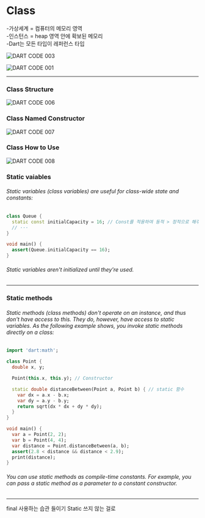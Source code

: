 Class
=====

-가상세계 = 컴퓨터의 메모리 영역  
-인스턴스 = heap 영역 안에 확보된 메모리  
-Dart는 모든 타입이 레퍼런스 타입  

![DART CODE 003](https://github.com/gyubit/TIL/assets/114902088/1c6a4abb-0f2f-46e7-812f-e3ac451cd79b)

![DART CODE 001](https://github.com/gyubit/TIL/assets/114902088/ec08dbbb-eeea-4811-afc2-99372241dde1)

---
### Class Structure
![DART CODE 006](https://github.com/gyubit/TIL/assets/114902088/ec13f2b3-e9c0-4dfa-91df-b456f29cf3e2)
### Class Named Constructor
![DART CODE 007](https://github.com/gyubit/TIL/assets/114902088/a87e3e1d-3ac4-4279-974f-cc22f31095bf)
### Class How to Use
![DART CODE 008](https://github.com/gyubit/TIL/assets/114902088/98f92a24-73e9-4597-a7be-977ce0e4be9d)

### Static vaiables
###### Static variables (class variables) are useful for class-wide state and constants:
```Dart
class Queue {
  static const initialCapacity = 16; // Const를 적용하여 동적 > 정적으로 해주는 것이 필요.
  // ···
}

void main() {
  assert(Queue.initialCapacity == 16);
}
```
###### Static variables aren't initialized until they're used.
---
### Static methods
###### Static methods (class methods) don't operate on an instance, and thus don't have access to this. They do, however, have access to static variables. As the following example shows, you invoke static methods directly on a class:
```Dart
import 'dart:math';

class Point {
  double x, y;

  Point(this.x, this.y); // Constructor

  static double distanceBetween(Point a, Point b) { // static 함수
    var dx = a.x - b.x;
    var dy = a.y - b.y;
    return sqrt(dx * dx + dy * dy);
  }
}

void main() {
  var a = Point(2, 2);
  var b = Point(4, 4);
  var distance = Point.distanceBetween(a, b);
  assert(2.8 < distance && distance < 2.9);
  print(distance);
}
```
###### You can use static methods as compile-time constants. For example, you can pass a static method as a parameter to a constant constructor.

---
final 사용하는 습관 들이기
Static 쓰지 않는 걸로
